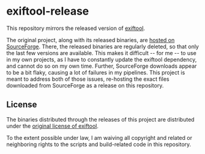 # exiftool-release

This repository mirrors the released version of [exiftool](https://exiftool.org/).

The original project, along with its released binaries, are [hosted on SourceForge](https://sourceforge.net/projects/exiftool/). There, the released binaries are regularly deleted, so that only the last few versions are available. This makes it difficult -- for me -- to use in my own projects, as I have to constantly update the exiftool dependency, and cannot do so on my own time. Further, SourceForge downloads appear to be a bit flaky, causing a lot of failures in my pipelines. This project is meant to address both of those issues, re-hosting the exact files downloaded from SourceForge as a release on this repository.

## License

The binaries distributed through the releases of this project are distributed under the [original license of exiftool](https://exiftool.org/#license).

To the extent possible under law, I am waiving all copyright and related or neighboring rights to the scripts and build-related code in this repository.
